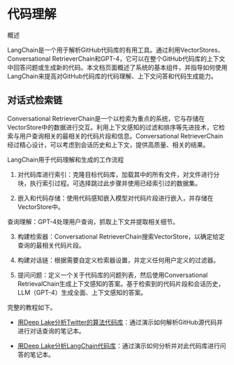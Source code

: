 # 代码理解



概述



LangChain是一个用于解析GitHub代码库的有用工具。通过利用VectorStores、Conversational RetrieverChain和GPT-4，它可以在整个GitHub代码库的上下文中回答问题或生成新的代码。本文档页面概述了系统的基本组件，并指导如何使用LangChain来提高对GitHub代码库的代码理解、上下文问答和代码生成能力。



## 对话式检索链



Conversational RetrieverChain是一个以检索为重点的系统，它与存储在VectorStore中的数据进行交互。利用上下文感知的过滤和排序等先进技术，它检索与用户查询相关的最相关的代码片段和信息。Conversational RetrieverChain经过精心设计，可以考虑到会话历史和上下文，提供高质量、相关的结果。



LangChain用于代码理解和生成的工作流程



1. 对代码库进行索引：克隆目标代码库，加载其中的所有文件，对文件进行分块，执行索引过程。可选择跳过此步骤并使用已经索引过的数据集。



2. 嵌入和代码存储：使用代码感知嵌入模型对代码片段进行嵌入，并存储在VectorStore中。

查询理解：GPT-4处理用户查询，抓取上下文并提取相关细节。



3. 构建检索器：Conversational RetrieverChain搜索VectorStore，以确定给定查询的最相关代码片段。



4. 构建对话链：根据需要自定义检索器设置，并定义任何用户定义的过滤器。



5. 提问问题：定义一个关于代码库的问题列表，然后使用Conversational RetrievalChain生成上下文感知的答案。基于检索到的代码片段和会话历史，LLM（GPT-4）生成全面、上下文感知的答案。



完整的教程如下。

- [用Deep Lake分析Twitter的算法代码库](code/twitter-the-algorithm-analysis-deeplake.ipynb)：通过演示如何解析GitHub源代码并进行对话查询的笔记本。

- [用Deep Lake分析LangChain代码库](code/code-analysis-deeplake.ipynb)：通过演示如何分析并对此代码库进行问答的笔记本。

